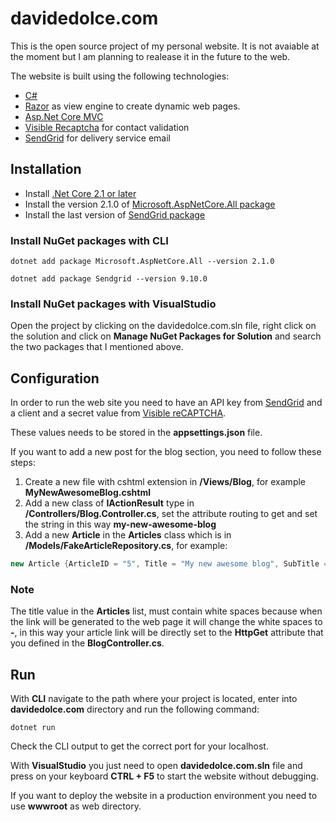 # davidedolce.com

This is the open source project of my personal website. It is not avaiable at the moment but I am planning to realease it in the future to the web.

The website is built using the following technologies:

* [C#](https://docs.microsoft.com/en-us/dotnet/csharp/)
* [Razor](https://docs.microsoft.com/en-us/aspnet/web-pages/overview/getting-started/introducing-razor-syntax-c) as view engine to create dynamic web pages.
* [Asp.Net Core MVC](https://docs.microsoft.com/en-us/aspnet/core/mvc/overview?view=aspnetcore-2.2)
* [Visible Recaptcha](https://www.google.com/recaptcha/intro/v3.html) for contact validation
* [SendGrid](https://sendgrid.com/) for delivery service email

## Installation

* Install [.Net Core 2.1 or later](https://dotnet.microsoft.com/download)
* Install the version 2.1.0 of [Microsoft.AspNetCore.All package](https://www.nuget.org/packages/Microsoft.AspNetCore.All)
* Install the last version of [SendGrid package](nuget.org/packages/Sendgrid)

### Install NuGet packages with CLI

```
dotnet add package Microsoft.AspNetCore.All --version 2.1.0

dotnet add package Sendgrid --version 9.10.0
```

### Install NuGet packages with VisualStudio

Open the project by clicking on the davidedolce.com.sln file, right click on the solution and click on **Manage NuGet Packages for Solution** and search the two packages that I mentioned above.

## Configuration

In order to run the web site you need to have an API key from [SendGrid](https://sendgrid.com/) and a client and a secret value from [Visible reCAPTCHA](https://www.google.com/recaptcha/intro/v3.html).

These values needs to be stored in the **appsettings.json** file.

If you want to add a new post for the blog section, you need to follow these steps:

1. Create a new file with cshtml extension in __/Views/Blog__, for example **MyNewAwesomeBlog.cshtml**
2. Add a new class of **IActionResult** type in __/Controllers/Blog.Controller.cs__, set the attribute routing to get and set the string in this way **my-new-awesome-blog**
3. Add a new **Article** in the **Articles** class which is in __/Models/FakeArticleRepository.cs__, for example:
```csharp
new Article {ArticleID = "5", Title = "My new awesome blog", SubTitle = "This is a subtitle, change it later", PubDate = "March 9, 2019"}
```

### Note

The title value in the **Articles** list, must contain white spaces because when the link will be generated to the web page it will change the white spaces to **-**, in this way your article link will be directly set to the **HttpGet** attribute that you defined in the **BlogController.cs**.

## Run

With **CLI** navigate to the path where your project is located, enter into __davidedolce.com__ directory and run the following command:

```
dotnet run
```

Check the CLI output to get the correct port for your localhost.

With **VisualStudio** you just need to open **davidedolce.com.sln** file and press on your keyboard **CTRL + F5** to start the website without debugging.

If you want to deploy the website in a production environment you need to use **wwwroot** as web directory.
